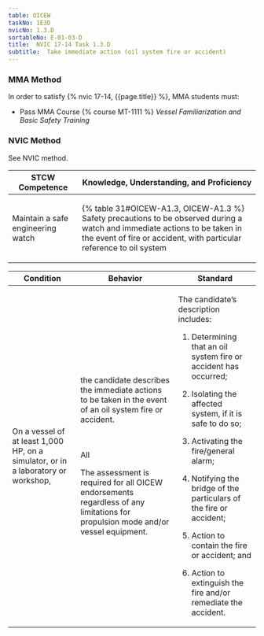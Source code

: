 ```yaml
---
table: OICEW
taskNo: 1E3D
nvicNo: 1.3.D 
sortableNo: E-01-03-D
title:  NVIC 17-14 Task 1.3.D
subtitle:  Take immediate action (oil system fire or accident)
---
```



### MMA Method

In order to satisfy  {% nvic 17-14, {{page.title}}  %}, MMA students must:

* Pass MMA Course {% course MT-1111 %}  *Vessel Familiarization and Basic Safety Training*


### NVIC Method

<a onclick="togglevisibility('nvic_methods')" >See NVIC method.</a>

<div id='nvic_methods' class='hide'>

<table>
<thead>
<tr>
<th class='forty'> STCW Competence </th>
<th class='sixty'> Knowledge, Understanding, and Proficiency </th>
</tr>
</thead>




<tbody>
<tr><td markdown='1'>

Maintain a safe engineering watch

</td><td markdown='1'>

{% table 31#OICEW-A1.3, OICEW-A1.3 %} Safety precautions to be observed during a watch and immediate actions to be taken in the event of fire or accident, with particular reference to oil system

</td></tr>


</tbody>
</table>


<table>
<thead>
<tr><th class='twenty'>  Condition </th><th class='twenty'> Behavior </th><th  class='sixty'>Standard </th></tr>
</thead>
<tbody >



<tr><td markdown='1'>

On a vessel of at least 1,000 HP, on a simulator, or in a laboratory or workshop,

</td><td markdown='1'>

the candidate describes the immediate actions to be taken in the event of an oil system fire or accident.

<br>

<div class="tooltip" markdown='1'>

All

The assessment is required for all OICEW endorsements regardless of any limitations for propulsion mode and/or vessel equipment.

</div>


</td><td markdown='1'>

The candidate’s description includes:

1. Determining that an oil system fire or accident has occurred;

2. Isolating the affected system, if it is safe to do so;

3. Activating the fire/general alarm;

4. Notifying the bridge of the particulars of the fire or accident;

5. Action to contain the fire or accident; and

6. Action to extinguish the fire and/or remediate the accident.

</td></tr>
</tbody>
</table>
</div>
